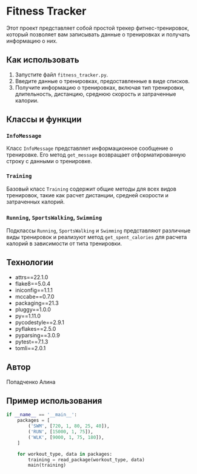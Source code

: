 # Fitness Tracker

Этот проект представляет собой простой трекер фитнес-тренировок, который позволяет вам записывать данные о тренировках и получать информацию о них.

## Как использовать

1. Запустите файл `fitness_tracker.py`.
2. Введите данные о тренировках, предоставленные в виде списков.
3. Получите информацию о тренировках, включая тип тренировки, длительность, дистанцию, среднюю скорость и затраченные калории.

## Классы и функции

### `InfoMessage`

Класс `InfoMessage` представляет информационное сообщение о тренировке. Его метод `get_message` возвращает отформатированную строку с данными о тренировке.

### `Training`

Базовый класс `Training` содержит общие методы для всех видов тренировок, такие как расчет дистанции, средней скорости и затраченных калорий.

### `Running`, `SportsWalking`, `Swimming`

Подклассы `Running`, `SportsWalking` и `Swimming` представляют различные виды тренировок и реализуют метод `get_spent_calories` для расчета калорий в зависимости от типа тренировки.

## Технологии
- attrs==22.1.0
- flake8==5.0.4
- iniconfig==1.1.1
- mccabe==0.7.0
- packaging==21.3
- pluggy==1.0.0
- py==1.11.0
- pycodestyle==2.9.1
- pyflakes==2.5.0
- pyparsing==3.0.9
- pytest==7.1.3
- tomli==2.0.1

## Автор
Попадченко Алина

## Пример использования 

```python
if __name__ == '__main__':
    packages = [
        ('SWM', [720, 1, 80, 25, 40]),
        ('RUN', [15000, 1, 75]),
        ('WLK', [9000, 1, 75, 180]),
    ]

    for workout_type, data in packages:
        training = read_package(workout_type, data)
        main(training)

